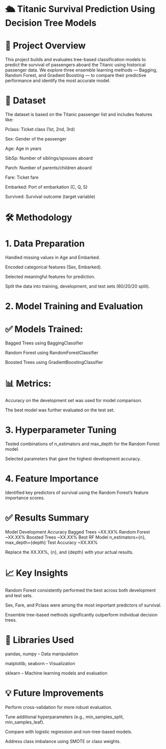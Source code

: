 # 🛳️ Titanic Survival Prediction Using Decision Tree Models

# 📌 Project Overview
This project builds and evaluates tree-based classification models to predict the survival of passengers aboard the Titanic using historical passenger data. We explore three ensemble learning methods — Bagging, Random Forest, and Gradient Boosting — to compare their predictive performance and identify the most accurate model.

# 📁 Dataset
The dataset is based on the Titanic passenger list and includes features like:

Pclass: Ticket class (1st, 2nd, 3rd)

Sex: Gender of the passenger

Age: Age in years

SibSp: Number of siblings/spouses aboard

Parch: Number of parents/children aboard

Fare: Ticket fare

Embarked: Port of embarkation (C, Q, S)

Survived: Survival outcome (target variable)

# 🛠️ Methodology
# 1. Data Preparation
Handled missing values in Age and Embarked.

Encoded categorical features (Sex, Embarked).

Selected meaningful features for prediction.

Split the data into training, development, and test sets (60/20/20 split).

# 2. Model Training and Evaluation
# ✅ Models Trained:
Bagged Trees using BaggingClassifier

Random Forest using RandomForestClassifier

Boosted Trees using GradientBoostingClassifier

# 📊 Metrics:
Accuracy on the development set was used for model comparison.

The best model was further evaluated on the test set.

# 3. Hyperparameter Tuning
Tested combinations of n_estimators and max_depth for the Random Forest model.

Selected parameters that gave the highest development accuracy.

# 4. Feature Importance
Identified key predictors of survival using the Random Forest’s feature importance scores.

#  ✅ Results Summary
Model	Development Accuracy
Bagged Trees	~XX.XX%
Random Forest	~XX.XX%
Boosted Trees	~XX.XX%
Best RF Model	n_estimators={n}, max_depth={depth}
Test Accuracy	~XX.XX%

Replace the XX.XX%, {n}, and {depth} with your actual results.

# 📈 Key Insights
Random Forest consistently performed the best across both development and test sets.

Sex, Fare, and Pclass were among the most important predictors of survival.

Ensemble tree-based methods significantly outperform individual decision trees.

# 🔧 Libraries Used
pandas, numpy – Data manipulation

matplotlib, seaborn – Visualization

sklearn – Machine learning models and evaluation

# 💡 Future Improvements
Perform cross-validation for more robust evaluation.

Tune additional hyperparameters (e.g., min_samples_split, min_samples_leaf).

Compare with logistic regression and non-tree-based models.

Address class imbalance using SMOTE or class weights.

